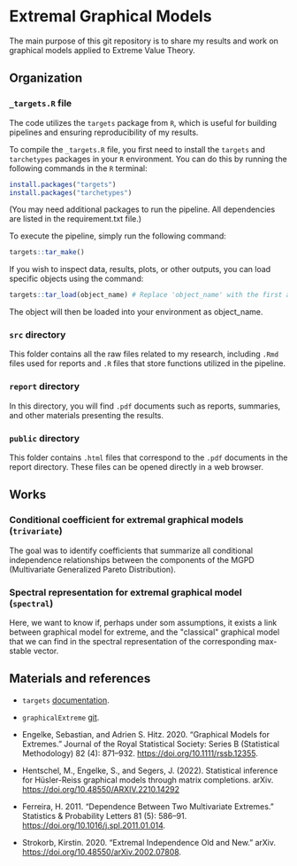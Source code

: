 # Extremal Graphical Models

The main purpose of this git repository is to share my results and work on graphical models applied to Extreme Value Theory.

## Organization

### `_targets.R` file
The code utilizes the `targets` package from `R`, which is useful for building pipelines and ensuring reproducibility of my results.

To compile the `_targets.R` file, you first need to install the `targets` and `tarchetypes` packages in your `R` environment. You can do this by running the following commands in the `R` terminal:

```R
install.packages("targets")
install.packages("tarchetypes")
```
(You may need additional packages to run the pipeline. All dependencies are listed in the requirement.txt file.)

To execute the pipeline, simply run the following command:

```R
targets::tar_make()
```

If you wish to inspect data, results, plots, or other outputs, you can load specific objects using the command:

```R
targets::tar_load(object_name) # Replace 'object_name' with the first argument of each tar_target() in _targets.R
```

The object will then be loaded into your environment as object_name.

### `src` directory
This folder contains all the raw files related to my research, including `.Rmd` files used for reports and `.R` files that store functions utilized in the pipeline.

### `report` directory
In this directory, you will find `.pdf` documents such as reports, summaries, and other materials presenting the results.

### `public` directory
This folder contains `.html` files that correspond to the `.pdf` documents in the report directory. These files can be opened directly in a web browser.

## Works

### Conditional coefficient for extremal graphical models (`trivariate`)
The goal was to identify coefficients that summarize all conditional independence relationships between the components of the MGPD (Multivariate Generalized Pareto Distribution). 

### Spectral representation for extremal graphical model (`spectral`)
Here, we want to know if, perhaps under som assumptions, it exists a link between graphical model for extreme, and the "classical" graphical model that we can find in the spectral representation of the corresponding max-stable vector.

## Materials and references

- `targets` [documentation](https://books.ropensci.org/targets/).

- `graphicalExtreme` [git](https://github.com/sebastian-engelke/graphicalExtremes).

- Engelke, Sebastian, and Adrien S. Hitz. 2020. “Graphical Models for Extremes.” Journal of the Royal Statistical Society: Series B (Statistical Methodology) 82 (4): 871–932. https://doi.org/10.1111/rssb.12355.
  
- Hentschel, M., Engelke, S., and Segers, J. (2022). Statistical inference for Hüsler-Reiss graphical models through matrix completions. arXiv. https://doi.org/10.48550/ARXIV.2210.14292

- Ferreira, H. 2011. “Dependence Between Two Multivariate Extremes.” Statistics & Probability Letters 81 (5): 586–91. https://doi.org/10.1016/j.spl.2011.01.014.

- Strokorb, Kirstin. 2020. “Extremal Independence Old and New.” arXiv. https://doi.org/10.48550/arXiv.2002.07808.


